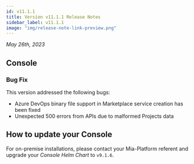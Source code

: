 ```yaml
---
id: v11.1.1
title: Version v11.1.1 Release Notes
sidebar_label: v11.1.1
image: "img/release-note-link-preview.png"
---
```


_May 26th, 2023_

## Console

### Bug Fix

This version addressed the following bugs:

* Azure DevOps binary file support in Marketplace service creation has been fixed
* Unexpected 500 errors from APIs due to malformed Projects data

## How to update your Console

For on-premise installations, please contact your Mia-Platform referent and upgrade your _Console Helm Chart_ to `v9.1.6`.
